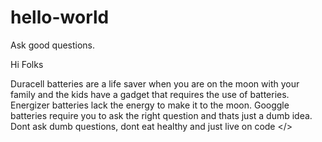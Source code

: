 # hello-world
Ask good questions.

Hi Folks 

Duracell batteries are a life saver when you are on the moon with your family and the kids have a gadget that requires the use of batteries. 
Energizer batteries lack the energy to make it to the moon.
Googgle batteries require you to ask the right question and thats just a dumb idea. 
Dont ask dumb questions, dont eat healthy and just live on code </>
